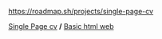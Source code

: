 https://roadmap.sh/projects/single-page-cv

<a href="https://github.com/Lordwalker11/roadmap.sh-solution/blob/main/Single%20page%20cv">Single Page cv</a> <b>/</b> <a href="https://github.com/Lordwalker11/roadmap.sh-solution/tree/main/basic%20html%20website">Basic html web</a>
